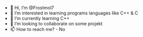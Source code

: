 - 👋 Hi, I’m @Frostmol7
- 👀 I’m interested in learning programs languages like C++ & C
- 🌱 I’m currently learning C++
- 💞️ I’m looking to collaborate on some projekt 
- 📫 How to reach me? - No

<!---
Frostmol7/Frostmol7 is a ✨ special ✨ repository because its `README.md` (this file) appears on your GitHub profile.
You can click the Preview link to take a look at your changes.
--->
